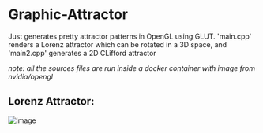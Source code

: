 # Graphic-Attractor
Just generates pretty attractor patterns in OpenGL using GLUT. 'main.cpp' renders a Lorenz attractor which can be rotated in a 3D space, and 'main2.cpp' generates a 2D CLifford attractor

*note: all the sources files are run inside a docker container with image from nvidia/opengl*

## Lorenz Attractor:
![image](https://github.com/user-attachments/assets/a79cb2c4-6f9a-4450-a141-59de8cc69c02)

